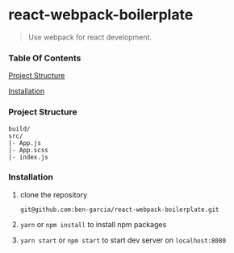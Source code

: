# react-webpack-boilerplate

> Use webpack for react development.

### Table Of Contents

[Project Structure](#project-structure)

[Installation](#installation)

### Project Structure

```
build/
src/
|- App.js
|- App.scss
|- index.js
```

### Installation

1. clone the repository

   `git@github.com:ben-garcia/react-webpack-boilerplate.git`

2. `yarn` or `npm install` to install npm packages

3. `yarn start` or `npm start` to start dev server on `localhost:8080`

```

```
